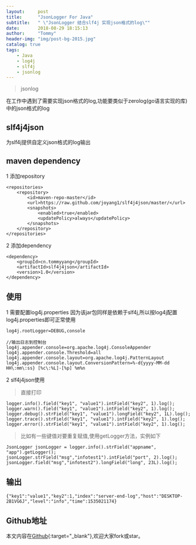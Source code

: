 ```yaml
---
layout:     post
title:      "JsonLogger For Java"
subtitle:   " \"JsonLogger 结合slf4j 实现json格式的log\""
date:       2018-08-29 18:15:13
author:     "Tommy"
header-img: "img/post-bg-2015.jpg"
catalog: true
tags:
    - Java
    - log4j
    - slf4j 
    - jsonlog
---
```



>jsonlog

在工作中遇到了需要实现json格式的log,功能要类似于zerolog(go语言实现的库)中的json格式的log

## slf4j4json
为slf4j提供自定义json格式的log输出

## maven dependency
1 添加repository


```
<repositories>
    <repository>
        <id>maven-repo-master</id>
        <url>https://raw.github.com/joyang1/slf4j4json/master/</url>
        <snapshots>
            <enabled>true</enabled>
            <updatePolicy>always</updatePolicy>
        </snapshots>
    </repository>
</repositories>
```

2 添加dependency

```
<dependency>
    <groupId>cn.tommyyang</groupId>
    <artifactId>slf4j4json</artifactId>
    <version>1.0</version>
</dependency>
```

## 使用
1 需要配置log4j.properties
因为该jar包同样是依赖于slf4j,所以按log4j配置log4j.properties即可正常使用

```
log4j.rootLogger=DEBUG,console

//输出日志到控制台
log4j.appender.console=org.apache.log4j.ConsoleAppender
log4j.appender.console.Threshold=all
log4j.appender.console.layout=org.apache.log4j.PatternLayout
log4j.appender.console.layout.ConversionPattern=%-d{yyyy-MM-dd HH\:mm\:ss} [%c\:%L]-[%p] %m%n
```

2 slf4j4json使用
>直接打印

```
logger.info().field("key1", "value1").intField("key2", 1).log();
logger.warn().field("key1", "value1").intField("key2", 1).log();
logger.debug().strField("key1", "value1").longField("key2", 1L).log();
logger.trace().strField("key1", "value1").intField("key2", 1).log();
logger.error().strField("key1", "value1").intField("key2", 1).log();
```

>比如有一些键值对要重复赋值,使用getLogger方法，实例如下

```
JsonLogger jsonLogger = logger.info().strField("appname", "app").getLogger();
jsonLogger.strField("msg","infotest1").intField("port", 2).log();
jsonLogger.field("msg","infotest2").longField("long", 23L).log();
```

## 输出

```
{"key1":"value1","key2":1,"index":"server-end-log","host":"DESKTOP-2B1VG6J","level":"info","time":1535021174}
```

## Github地址
本文内容在[Github](https://github.com/joyang1/slf4j4json){:target="_blank"},欢迎大家fork或star。

